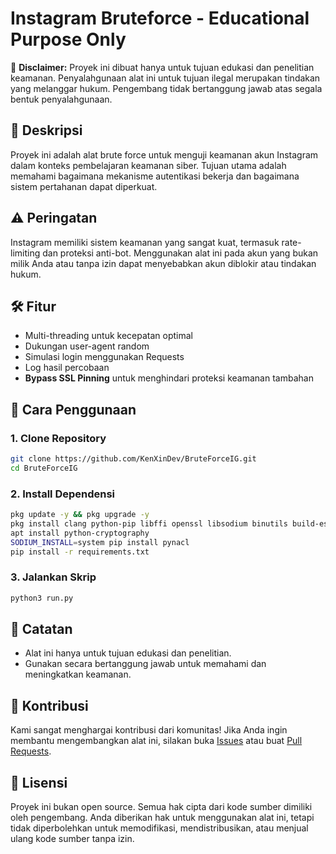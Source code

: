 # Instagram Bruteforce - Educational Purpose Only

🚨 **Disclaimer:** Proyek ini dibuat hanya untuk tujuan edukasi dan penelitian keamanan. Penyalahgunaan alat ini untuk tujuan ilegal merupakan tindakan yang melanggar hukum. Pengembang tidak bertanggung jawab atas segala bentuk penyalahgunaan.

## 📌 Deskripsi

Proyek ini adalah alat brute force untuk menguji keamanan akun Instagram dalam konteks pembelajaran keamanan siber. Tujuan utama adalah memahami bagaimana mekanisme autentikasi bekerja dan bagaimana sistem pertahanan dapat diperkuat.

## ⚠️ Peringatan

Instagram memiliki sistem keamanan yang sangat kuat, termasuk rate-limiting dan proteksi anti-bot. Menggunakan alat ini pada akun yang bukan milik Anda atau tanpa izin dapat menyebabkan akun diblokir atau tindakan hukum.

## 🛠️ Fitur

- Multi-threading untuk kecepatan optimal
- Dukungan user-agent random
- Simulasi login menggunakan Requests
- Log hasil percobaan
- **Bypass SSL Pinning** untuk menghindari proteksi keamanan tambahan

## 🚀 Cara Penggunaan

### 1. Clone Repository

```bash
git clone https://github.com/KenXinDev/BruteForceIG.git
cd BruteForceIG
```

### 2. Install Dependensi

```bash
pkg update -y && pkg upgrade -y
pkg install clang python-pip libffi openssl libsodium binutils build-essential rust
apt install python-cryptography
SODIUM_INSTALL=system pip install pynacl
pip install -r requirements.txt
```

### 3. Jalankan Skrip

```bash
python3 run.py
```

## 📄 Catatan

- Alat ini hanya untuk tujuan edukasi dan penelitian.
- Gunakan secara bertanggung jawab untuk memahami dan meningkatkan keamanan.

## 🤝 Kontribusi
Kami sangat menghargai kontribusi dari komunitas! Jika Anda ingin membantu mengembangkan alat ini, silakan buka [Issues](https://github.com/KenXinDev/BruteForceIG/issues) atau buat [Pull Requests](https://github.com/KenXinDev/BruteForceIG/pulls).

## 📜 Lisensi
Proyek ini bukan open source. Semua hak cipta dari kode sumber dimiliki oleh pengembang. Anda diberikan hak untuk menggunakan alat ini, tetapi tidak diperbolehkan untuk memodifikasi, mendistribusikan, atau menjual ulang kode sumber tanpa izin.


